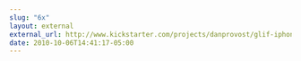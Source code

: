 ```yaml
---
slug: "6x"
layout: external
external_url: http://www.kickstarter.com/projects/danprovost/glif-iphone-4-tripod-mount-and-stand
date: 2010-10-06T14:41:17-05:00
---
```

